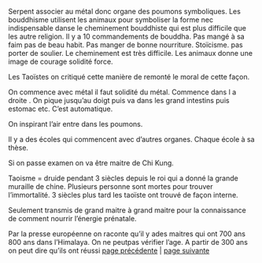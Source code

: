 Serpent associer au métal donc organe des poumons symboliques.
Les bouddhisme utilisent les animaux pour symboliser la forme nec indispensable danse le cheminement bouddhiste qui est plus difficile que les autre religion. Il y a 10 commandements de bouddha. Pas mangé à sa faim pas de beau habit. Pas manger de bonne nourriture. Stoïcisme. pas porter de soulier.  Le cheminement est très difficile. Les animaux donne une image de courage solidité force.

Les Taoïstes on critiqué cette manière de remonté le moral de cette façon. 

On commence avec métal il faut solidité du métal. Commence dans l a droite . On pique jusqu’au doigt puis va dans les grand intestins puis estomac etc. C’est automatique.

On inspirant l’air entre dans les poumons. 

Il y a des écoles qui commencent avec d’autres organes. Chaque école à sa thèse. 

Si on passe examen on va être maitre de Chi Kung. 

Taoisme = druide 
pendant 3 siècles depuis le roi qui a donné la grande muraille de chine. Plusieurs personne sont mortes pour trouver l’immortalité. 3 siècles plus tard les taoïste ont trouvé de façon interne. 

Seulement transmis de grand maitre à grand maitre pour la connaissance de comment nourrir l’énergie prénatale.

Par la presse européenne on raconte qu’il y ades maitres qui ont 700 ans 800 ans dans l’Himalaya. On ne peutpas vérifier l’age. A partir de 300 ans  on peut dire qu’ils ont réussi
[page précédente](2024-03-17-03.md) | [page suivante](2024-03-17-05.md)